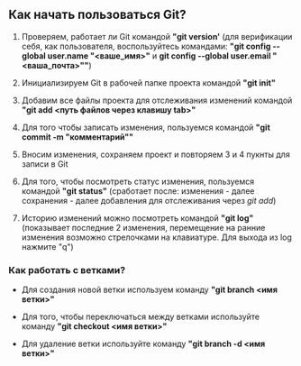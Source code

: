 ## Как начать пользоваться Git?

1. Проверяем, работает ли Git командой **"git version'** (для верификации себя, как пользователя, воспользуйтесь командами: **"git config --global user.name "<ваше_имя>"** и **git config --global user.email "<ваша_почта>""**)

2. Инициализируем Git в рабочей папке проекта командой **"git init"**

3. Добавим все файлы проекта для отслеживания изменений командой **"git add <путь файлов через клавишу tab>"**

4. Для того чтобы записать изменения, пользуемся командой **"git commit -m "комментарий""**

5. Вносим изменения, сохраняем проект и повторяем 3 и 4 пукнты для записи в Git

6. Для того, чтобы посмотреть статус изменения, пользуемся командой **"git status"** (сработает после: изменения - далее сохранения - далее добавления для отслеживания через *git add*)

7. Историю изменений можно посмотреть командой **"git log"** (показывает последние 2 изменения, перемещение на ранние изменения возможно стрелочками на клавиатуре. Для выхода из log нажмите "q")

### Как работать с ветками?

* Для создания новой ветки используем команду **"git branch <имя ветки>"**

* Для того, чтобы переключаться между ветками используйте команду **"git checkout <имя ветки>"**

* Для удаление ветки используйте команду **"git branch -d <имя ветки>"**